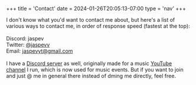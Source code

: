+++
title = 'Contact'
date = 2024-01-26T20:05:13-07:00
type = 'nav'
+++

I don't know what you'd want to contact me about, but here's a list of various ways to contact me, in order of response speed (fastest at the top):
<br>
<br>
Discord: jaspev<br>
Twitter: [@jaspevv](https://twitter.com/jaspevv)<br>
Email: jaspevyt@gmail.com
<br>
<br>
I have a [Discord server](https://discord.gg/k79CPMe3vj) as well, originally made for a music [YouTube channel](https://www.youtube.com/musicicantfindonyt) I run, which is now used for music events. But if you want to join and just @ me in general there instead of dming me directly, feel free.